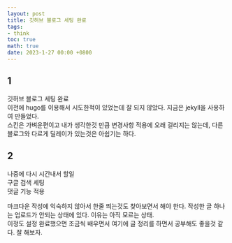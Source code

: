 ```yaml
---
layout: post
title: 깃허브 블로그 세팅 완료
tags: 
- think
toc: true
math: true
date: 2023-1-27 00:00 +0800
---
```

## 1
깃허브 블로그 세팅 완료  
이전에 hugo를 이용해서 시도한적이 있었는데 잘 되지 않았다. 지금은 jekyll을 사용하여 만들었다.  
스킨은 가벼운편이고 내가 생각한것 만큼 변경사항 적용에 오래 걸리지는 않는데, 다른 블로그와 다르게 딜레이가 있는것은 아쉽기는 하다.

## 2
나중에 다시 시간내서 할일  
구글 검색 세팅  
댓글 기능 적용  
  
마크다운 작성에 익숙하지 않아서 한줄 띄는것도 찾아보면서 해야 한다. 작성한 글 하나는 업로드가 안되는 상태에 있다. 이유는 아직 모르는 상태.  
이정도 설정 완료했으면 조금씩 배우면서 여기에 글 정리를 하면서 공부해도 좋을것 같다. 잘 해보자.